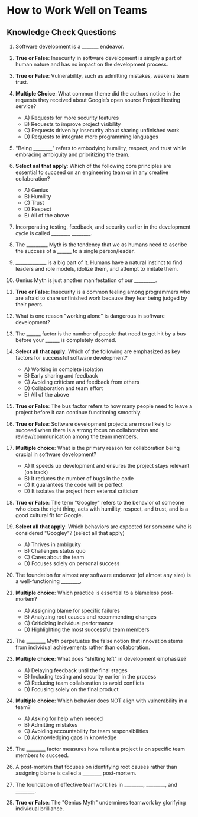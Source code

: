 # How to Work Well on Teams

## Knowledge Check Questions

1. Software development is a _______ endeavor.

1. **True or False**: Insecurity in software development is simply a part of human nature and has no impact on the development process.

1. **True or False**: Vulnerability, such as admitting mistakes, weakens team trust.

1. **Multiple Choice**: What common theme did the authors notice in the requests they received about Google’s open source Project Hosting service?

   - A) Requests for more security features
   - B) Requests to improve project visibility
   - C) Requests driven by insecurity about sharing unfinished work
   - D) Requests to integrate more programming languages

1. "Being ________" refers to embodying humility, respect, and trust while embracing ambiguity and prioritizing the team.

1. **Select aal that apply**: Which of the following core principles are essential to succeed on an engineering team or in any creative collaboration?

   - A) Genius
   - B) Humility
   - C) Trust
   - D) Respect
   - E) All of the above

1. Incorporating testing, feedback, and security earlier in the development cycle is called ________   ________.

1. The _________ Myth is the tendency that we as humans need to ascribe the success of a ______ to a single person/leader.

1. _____________ is a big part of it. Humans have a natural instinct to find leaders and role models, idolize them, and attempt to imitate them.

1. Genius Myth is just another manifestation of our _________.

1. **True or False**: Insecurity is a common feeling among programmers who are afraid to share unfinished work because they fear being judged by their peers.

1. What is one reason "working alone" is dangerous in software development?

1. The ______ factor is the number of people that need to get hit by a bus before your ______ is completely doomed.

1. **Select all that apply**: Which of the following are emphasized as key factors for successful software development?

   - A) Working in complete isolation
   - B) Early sharing and feedback
   - C) Avoiding criticism and feedback from others
   - D) Collaboration and team effort
   - E) All of the above

1. **True or False**: The bus factor refers to how many people need to leave a project before it can continue functioning smoothly.

1. **True or False**: Software development projects are more likely to succeed when there is a strong focus on collaboration and review/communication among the team members.

1. **Multiple choice**: What is the primary reason for collaboration being crucial in software development?

   - A) It speeds up development and ensures the project stays relevant (on track)
   - B) It reduces the number of bugs in the code
   - C) It guarantees the code will be perfect
   - D) It isolates the project from external criticism

1. **True or False**: The term "Googley" refers to the behavior of someone who does the right thing, acts with humility, respect, and trust, and is a good cultural fit for Google.

1. **Select all that apply**: Which behaviors are expected for someone who is considered "Googley"? (select all that apply)

   - A) Thrives in ambiguity
   - B) Challenges status quo
   - C) Cares about the team
   - D) Focuses solely on personal success

1. The foundation for almost any software endeavor (of almost any size) is a well-functioning ________.

1. **Multiple choice**: Which practice is essential to a blameless post-mortem?

   - A) Assigning blame for specific failures
   - B) Analyzing root causes and recommending changes
   - C) Criticizing individual performance
   - D) Highlighting the most successful team members

1. The ________ Myth perpetuates the false notion that innovation stems from individual achievements rather than collaboration.

1. **Multiple choice**: What does "shifting left" in development emphasize?

   - A) Delaying feedback until the final stages
   - B) Including testing and security earlier in the process
   - C) Reducing team collaboration to avoid conflicts
   - D) Focusing solely on the final product

1. **Multiple choice**: Which behavior does NOT align with vulnerability in a team?

   - A) Asking for help when needed
   - B) Admitting mistakes
   - C) Avoiding accountability for team responsibilities
   - D) Acknowledging gaps in knowledge

1. The ________ factor measures how reliant a project is on specific team members to succeed.

1. A post-mortem that focuses on identifying root causes rather than assigning blame is called a ________ post-mortem.

1. The foundation of effective teamwork lies in ________, ________, and ________.

1. **True or False**: The "Genius Myth" undermines teamwork by glorifying individual brilliance.

